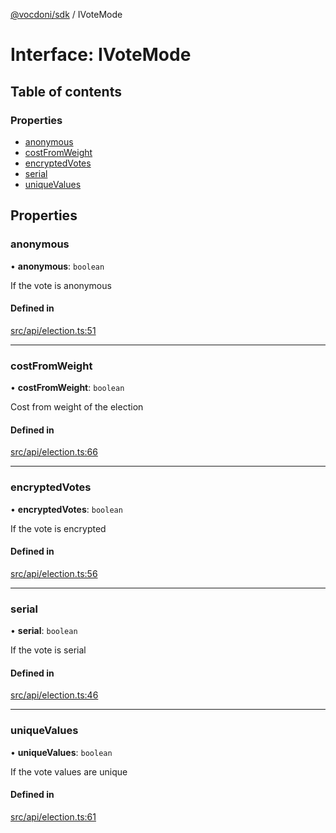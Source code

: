 [@vocdoni/sdk](/sdk) / IVoteMode

# Interface: IVoteMode

## Table of contents

### Properties

- [anonymous](IVoteMode#anonymous)
- [costFromWeight](IVoteMode#costfromweight)
- [encryptedVotes](IVoteMode#encryptedvotes)
- [serial](IVoteMode#serial)
- [uniqueValues](IVoteMode#uniquevalues)

## Properties

### anonymous

• **anonymous**: `boolean`

If the vote is anonymous

#### Defined in

[src/api/election.ts:51](https://github.com/vocdoni/vocdoni-sdk/blob/179c92b4cecfec787d968dc02b519f64ee15c5d3/src/api/election.ts#L51)

___

### costFromWeight

• **costFromWeight**: `boolean`

Cost from weight of the election

#### Defined in

[src/api/election.ts:66](https://github.com/vocdoni/vocdoni-sdk/blob/179c92b4cecfec787d968dc02b519f64ee15c5d3/src/api/election.ts#L66)

___

### encryptedVotes

• **encryptedVotes**: `boolean`

If the vote is encrypted

#### Defined in

[src/api/election.ts:56](https://github.com/vocdoni/vocdoni-sdk/blob/179c92b4cecfec787d968dc02b519f64ee15c5d3/src/api/election.ts#L56)

___

### serial

• **serial**: `boolean`

If the vote is serial

#### Defined in

[src/api/election.ts:46](https://github.com/vocdoni/vocdoni-sdk/blob/179c92b4cecfec787d968dc02b519f64ee15c5d3/src/api/election.ts#L46)

___

### uniqueValues

• **uniqueValues**: `boolean`

If the vote values are unique

#### Defined in

[src/api/election.ts:61](https://github.com/vocdoni/vocdoni-sdk/blob/179c92b4cecfec787d968dc02b519f64ee15c5d3/src/api/election.ts#L61)
